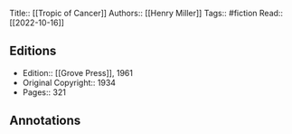 Title:: [[Tropic of Cancer]]
Authors:: [[Henry Miller]]
Tags:: #fiction 
Read:: [[2022-10-16]]

## Editions
- Edition:: [[Grove Press]], 1961
- Original Copyright:: 1934
- Pages:: 321

## Annotations
